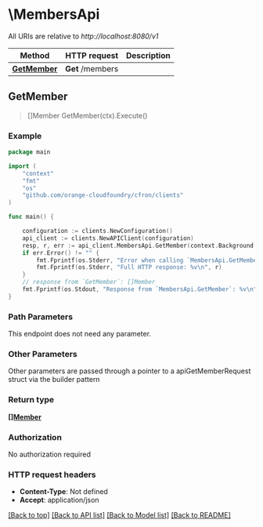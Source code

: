 # \MembersApi

All URIs are relative to *http://localhost:8080/v1*

Method | HTTP request | Description
------------- | ------------- | -------------
[**GetMember**](MembersApi.md#GetMember) | **Get** /members | 



## GetMember

> []Member GetMember(ctx).Execute()





### Example

```go
package main

import (
    "context"
    "fmt"
    "os"
    "github.com/orange-cloudfoundry/cfron/clients"
)

func main() {

    configuration := clients.NewConfiguration()
    api_client := clients.NewAPIClient(configuration)
    resp, r, err := api_client.MembersApi.GetMember(context.Background()).Execute()
    if err.Error() != "" {
        fmt.Fprintf(os.Stderr, "Error when calling `MembersApi.GetMember``: %v\n", err)
        fmt.Fprintf(os.Stderr, "Full HTTP response: %v\n", r)
    }
    // response from `GetMember`: []Member
    fmt.Fprintf(os.Stdout, "Response from `MembersApi.GetMember`: %v\n", resp)
}
```

### Path Parameters

This endpoint does not need any parameter.

### Other Parameters

Other parameters are passed through a pointer to a apiGetMemberRequest struct via the builder pattern


### Return type

[**[]Member**](member.md)

### Authorization

No authorization required

### HTTP request headers

- **Content-Type**: Not defined
- **Accept**: application/json

[[Back to top]](#) [[Back to API list]](../README.md#documentation-for-api-endpoints)
[[Back to Model list]](../README.md#documentation-for-models)
[[Back to README]](../README.md)

